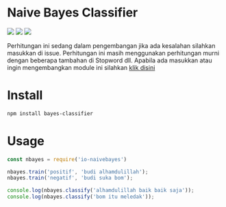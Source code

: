 # Naive Bayes Classifier

<a href="https://codeclimate.com/github/rayzalzero/io-naivebayes"><img src="https://codeclimate.com/github/codeclimate/codeclimate/badges/gpa.svg" /></a>
<a href="https://codeclimate.com/github/rayzalzero/io-naivebayes"><img src="https://codeclimate.com/github/codeclimate/codeclimate/badges/coverage.svg" /></a>
<a href="https://codeclimate.com/github/rayzalzero/io-naivebayes"><img src="https://codeclimate.com/github/codeclimate/codeclimate/badges/issue_count.svg" /></a>

Perhitungan ini sedang dalam pengembangan jika ada kesalahan silahkan masukkan di issue. Perhitungan ini masih menggunakan perhitungan murni dengan beberapa tambahan di Stopword dll. Apabila ada masukkan atau ingin mengembangkan module ini silahkan <a href="mailto:rayzalzero@gmail.com">klik disini</a>

# Install

```bash
npm install bayes-classifier
```

# Usage

```javascript
const nbayes = require('io-naivebayes')

nbayes.train('positif', 'budi alhamdulillah');
nbayes.train('negatif', 'budi suka bom');

console.log(nbayes.classify('alhamdulillah baik baik saja'));
console.log(nbayes.classify('bom itu meledak'));
```
